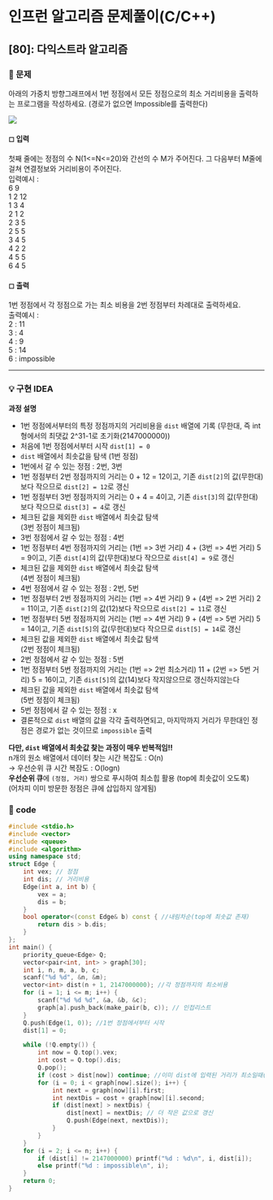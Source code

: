 # 인프런 알고리즘 문제풀이(C/C++)

## [80]: 다익스트라 알고리즘

### 🌴 문제

아래의 가중치 방향그래프에서 1번 정점에서 모든 정점으로의 최소 거리비용을 출력하는 프로그램을 작성하세요. (경로가 없으면 Impossible를 출력한다)

<img src="https://user-images.githubusercontent.com/49135797/135216706-b2aecef0-16af-4b7f-8bb6-1e94b6fbba6f.png">

#### ◻ 입력

첫째 줄에는 정점의 수 N(1<=N<=20)와 간선의 수 M가 주어진다. 그 다음부터 M줄에 걸쳐 연결정보와 거리비용이 주어진다.<br>
입력예시 : <br>
6 9<br>
1 2 12<br>
1 3 4<br>
2 1 2<br>
2 3 5<br>
2 5 5<br>
3 4 5<br>
4 2 2<br>
4 5 5<br>
6 4 5

#### ◻ 출력

1번 정점에서 각 정점으로 가는 최소 비용을 2번 정점부터 차례대로 출력하세요.<br>
출력예시 :<br>
2 : 11<br>
3 : 4<br>
4 : 9<br>
5 : 14<br>
6 : impossible

---

### 💡 구현 IDEA

**과정 설명** <br>

- 1번 정점에서부터의 특정 정점까지의 거리비용을 `dist` 배열에 기록 (무한대, 즉 int형에서의 최댓값 2^31-1로 초기화(2147000000))
- 처음에 1번 정점에서부터 시작 `dist[1] = 0`
- `dist` 배열에서 최솟값을 탐색 (1번 정점)
- 1번에서 갈 수 있는 정점 : 2번, 3번
- 1번 정점부터 2번 정점까지의 거리는 0 + 12 = 12이고, 기존 `dist[2]`의 값(무한대)보다 작으므로 `dist[2] = 12`로 갱신
- 1번 정점부터 3번 정점까지의 거리는 0 + 4 = 4이고, 기존 `dist[3]`의 값(무한대)보다 작으므로 `dist[3] = 4`로 갱신
- 체크된 값을 제외한 `dist` 배열에서 최솟값 탐색 <br>
  (3번 정점이 체크됨)
- 3번 정점에서 갈 수 있는 정점 : 4번
- 1번 정점부터 4번 정점까지의 거리는 (1번 => 3번 거리) 4 + (3번 => 4번 거리) 5 = 9이고, 기존 `dist[4]`의 값(무한대)보다 작으므로 `dist[4] = 9`로 갱신
- 체크된 값을 제외한 `dist` 배열에서 최솟값 탐색 <br>
  (4번 정점이 체크됨)
- 4번 정점에서 갈 수 있는 정점 : 2번, 5번
- 1번 정점부터 2번 정점까지의 거리는 (1번 => 4번 거리) 9 + (4번 => 2번 거리) 2 = 11이고, 기존 `dist[2]`의 값(12)보다 작으므로 `dist[2] = 11`로 갱신
- 1번 정점부터 5번 정점까지의 거리는 (1번 => 4번 거리) 9 + (4번 => 5번 거리) 5 = 14이고, 기존 `dist[5]`의 값(무한대)보다 작으므로 `dist[5] = 14`로 갱신
- 체크된 값을 제외한 `dist` 배열에서 최솟값 탐색 <br>
  (2번 정점이 체크됨)
- 2번 정점에서 갈 수 있는 정점 : 5번
- 1번 정점부터 5번 정점까지의 거리는 (1번 => 2번 최소거리) 11 + (2번 => 5번 거리) 5 = 16이고, 기존 `dist[5]`의 값(14)보다 작지않으므로 갱신하지않는다
- 체크된 값을 제외한 `dist` 배열에서 최솟값 탐색 <br>
  (5번 정점이 체크됨)
- 5번 정점에서 갈 수 있는 정점 : x
- 결론적으로 `dist` 배열의 값을 각각 출력하면되고, 마지막까지 거리가 무한대인 정점은 경로가 없는 것이므로 `impossible` 출력

**다만, `dist` 배열에서 최솟값 찾는 과정이 매우 반복적임!!** <br>
n개의 원소 배열에서 데이터 찾는 시간 복잡도 : O(n) <br>
-> 우선순위 큐 시간 복잠도 : O(logn) <br>
**우선순위 큐**에 `(정점, 거리)` 쌍으로 푸시하여 최소힙 활용 (top에 최솟값이 오도록)<br>
(어차피 이미 방문한 정점은 큐에 삽입하지 않게됨)

### 🤠 code

```c++
#include <stdio.h>
#include <vector>
#include <queue>
#include <algorithm>
using namespace std;
struct Edge {
	int vex; // 정점
	int dis; // 거리비용
	Edge(int a, int b) {
		vex = a;
		dis = b;
	}
	bool operator<(const Edge& b) const { //내림차순(top에 최솟값 존재)
		return dis > b.dis;
	}
};
int main() {
	priority_queue<Edge> Q;
	vector<pair<int, int> > graph[30];
	int i, n, m, a, b, c;
	scanf("%d %d", &n, &m);
	vector<int> dist(n + 1, 2147000000); //각 정점까지의 최소비용
	for (i = 1; i <= m; i++) {
		scanf("%d %d %d", &a, &b, &c);
		graph[a].push_back(make_pair(b, c)); // 인접리스트
	}
	Q.push(Edge(1, 0)); //1번 정점에서부터 시작
	dist[1] = 0;

	while (!Q.empty()) {
		int now = Q.top().vex;
		int cost = Q.top().dis;
		Q.pop();
		if (cost > dist[now]) continue; //이미 dist에 입력된 거리가 최소일때(굳이 아래 코드 진행할 필요없음)
		for (i = 0; i < graph[now].size(); i++) {
			int next = graph[now][i].first;
			int nextDis = cost + graph[now][i].second;
			if (dist[next] > nextDis) {
				dist[next] = nextDis; // 더 작은 값으로 갱신
				Q.push(Edge(next, nextDis));
			}
		}
	}
	for (i = 2; i <= n; i++) {
		if (dist[i] != 2147000000) printf("%d : %d\n", i, dist[i]);
		else printf("%d : impossible\n", i);
	}
	return 0;
}
```
